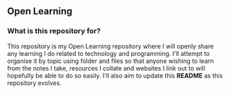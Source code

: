## Open Learning

### What is this repository for?

This repository is my Open Learning repository where I will openly share any learning I do related to technology and programming. I'll attempt to organise it by topic using folder and files so that anyone wishing to learn from the notes I take, resources I collate and websites I link out to will hopefully be able to do so easily. I'll also aim to update this **README** as this repository evolves.